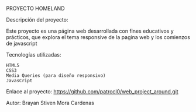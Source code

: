 PROYECTO HOMELAND

Descripción del proyecto:

Este proyecto es una página web desarrollada con fines educativos y prácticos,
que explora el tema responsive de la pagina web y los comienzos de javascript

Tecnologías utilizadas:

    HTML5
    CSS3
    Media Queries (para diseño responsivo)
    JavasCript

Enlace al proyecto:
https://github.com/patrocl0/web_project_around.git

Autor:
Brayan Stiven Mora Cardenas
